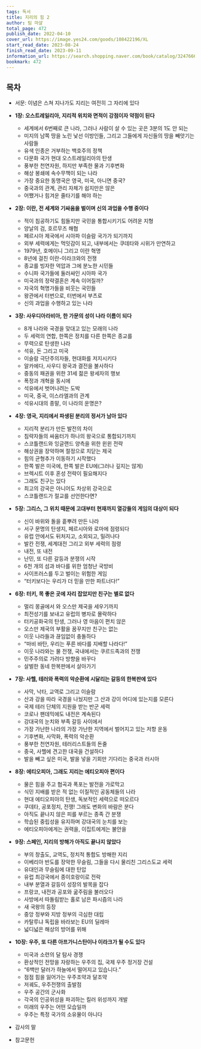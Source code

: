 ```yaml
---
tags: 독서
title: 지리의 힘 2
author: 팀 마샬
total_page: 472
publish_date: 2022-04-10
cover_url: https://image.yes24.com/goods/108422196/XL
start_read_date: 2023-08-24
finish_read_date: 2023-09-11
information_url: https://search.shopping.naver.com/book/catalog/32476661797?query=%EC%A7%80%EB%A6%AC%EC%9D%98%20%ED%9E%98%202&NaPm=ct%3Dlo136gy0%7Cci%3D18dd79dfba30a7d389c6fb845c62ac9665cc2ff5%7Ctr%3Dboksl%7Csn%3D95694%7Chk%3Df358ac9a673b874805a6778380e76ae419fdcf77
bookmark: 472
---
```


## 목차

- 서문: 이념은 스쳐 지나가도 지리는 여전히 그 자리에 있다

- **1장: 오스트레일리아, 지리적 위치와 면적이 강점이자 약점이 된다**
	- 세계에서 6번째로 큰 나라, 그러나 사람이 살 수 있는 곳은 3분의 1도 안 되는
	- 미지의 남쪽 땅을 노린 낯선 이방인들, 그리고 그들에게 자신들의 땅을 빼앗기는 사람들
	- 유색 인종은 거부하는 백호주의 정책
	- 다문화 국가 현대 오스트레일리아의 탄생
	- 풍부한 천연자원, 하지만 부족한 물과 기후변화
	- 해상 봉쇄에 속수무책이 되는 나라
	- 가장 중요한 동맹국은 영국, 미국, 아니면 중국?
	- 중국과의 관계, 관리 자체가 쉽지만은 않은
	- 어쨌거나 힘겨운 줄타기를 해야 하는

- **2장: 이란, 전 세계와 기싸움을 벌이며 신의 과업을 수행 중이다**
	- 적이 침공하기도 힘들지만 국민을 통합시키기도 어려운 지형
	- 양날의 검, 호르무즈 해협
	- 페르시아 제국에서 시아파 이슬람 국가가 되기까지
	- 외부 세력에게는 먹잇감이 되고, 내부에서는 쿠데타와 시위가 만연하고
	- 1979년, 호메이니 그리고 이란 혁명
	- 8년에 걸친 이란-이라크와의 전쟁
	- 종교를 빙자한 억압과 그에 분노한 시민들
	- 수니파 국가들에 둘러싸인 시아파 국가
	- 미국과의 정략결혼은 계속 이어질까?
	- 자국의 혁명가들을 비웃는 국민들
	- 왕관에서 터번으로, 터번에서 부츠로
	- 신의 과업을 수행하고 있는 나라

- **3장: 사우디아라비아, 한 가문의 성이 나라 이름이 되다**
	- 8개 나라와 국경을 맞대고 있는 모래의 나라
	- 두 세력의 연합, 한쪽은 정치를 다른 한쪽은 종교를
	- 무력으로 탄생한 나라
	- 석유, 돈 그리고 미국
	- 이슬람 극단주의자들, 현대화를 저지시키다
	- 알카에다, 사우디 왕국과 결전을 불사하다
	- 중동의 패권을 위한 31세 젊은 왕세자의 행보
	- 폭정과 개혁을 동시에
	- 석유에서 벗어나려는 도박
	- 미국, 중국, 이스라엘과의 관계
	- 석유시대의 종말, 이 나라의 운명은?

- **4장: 영국, 지리에서 파생된 분리의 정서가 남아 있다**
	- 지리적 분리가 만든 발전의 차이
	- 침략자들의 싸움터가 하나의 왕국으로 통합되기까지
	- 스코틀랜드와 잉글랜드 양측을 위한 윈윈 전략
	- 해상권을 장악하며 절정으로 치닫는 제국
	- 힘의 균형추가 이동하기 시작했다
	- 한쪽 발은 미국에, 한쪽 발은 EU에(그러나 깊지는 않게)
	- 브렉시트 이후 혼성 전략이 필요해지다
	- 그래도 친구는 있다
	- 최고의 강국은 아니어도 차상위 강국으로
	- 스코틀랜드가 절교를 선언한다면?

- **5장: 그리스, 그 위치 때문에 고대부터 현재까지 열강들의 게임의 대상이 되다**
	- 신이 바위와 돌을 흩뿌려 만든 나라
	- 서구 문명의 탄생지, 페르시아와 로마에 점령되다
	- 유럽 안에서도 뒤처지고, 소외되고, 밀려나다
	- 발칸 전쟁, 세계대전 그리고 외부 세력의 점령
	- 내전, 또 내전
	- 난민, 또 다른 갈등과 분쟁의 시작
	- 6천 개의 섬과 바다를 위한 엄청난 국방비
	- 사이프러스를 두고 벌이는 위험한 게임
	- “터키보다는 우리가 더 믿을 만한 파트너다!”

- **6장: 터키, 목 좋은 곳에 자리 잡았지만 친구는 별로 없다**
	- 멀리 몽골에서 와 오스만 제국을 세우기까지
	- 최전성기를 보내고 유럽의 병자로 몰락하다
	- 터키공화국의 탄생, 그러나 영 마음이 편치 않은
	- 오스만 제국의 부활을 꿈꾸지만 친구는 없는
	- 이웃 나라들과 끊임없이 충돌하다
	- “마비 바탄, 우리는 푸른 바다를 지배할 나라다!”
	- 이웃 나라와는 물 전쟁, 국내에서는 쿠르드족과의 전쟁
	- 민주주의로 가려다 방향을 바꾸다
	- 살벌한 동네 한복판에서 살아가기

- **7장: 사헬, 테러와 폭력의 악순환에 시달리는 갈등의 한복판에 있다**
	- 사막, 낙타, 교역로 그리고 이슬람
	- 산과 강을 따라 국경을 나눴지만 그 산과 강이 어디에 있는지를 모른다
	- 국제 테러 단체의 지원을 받는 반군 세력
	- 코로나 팬데믹에도 내전은 계속된다
	- 강대국의 눈치와 부족 갈등 사이에서
	- 가장 가난한 나라의 가장 가난한 지역에서 벌어지고 있는 저항 운동
	- 기후변화, 사막화, 폭력의 악순환
	- 풍부한 천연자원, 테러리스트들의 돈줄
	- 중국, 사헬에 견고한 대국을 건설하다
	- 발을 빼고 싶은 미국, 발을 넣을 기회만 기다리는 중국과 러시아

- **8장: 에티오피아, 그래도 지리는 에티오피아 편이다**
	- 물은 힘을 주고 협곡과 폭포는 발전을 가로막고
	- 식민 지배를 받은 적 없는 이질적인 공동체들의 나라
	- 현대 에티오피아의 탄생, 독보적인 세력으로 떠오르다
	- 쿠데타, 공포정치, 전쟁! 그래도 변화의 바람은 분다
	- 아직도 끝나지 않은 피를 부르는 종족 간 분쟁
	- 학습된 중립성을 유지하며 강대국의 눈치를 보는
	- 에티오피아에게는 권력을, 이집트에게는 불안을

- **9장: 스페인, 지리의 방해가 아직도 끝나지 않았다**
	- 부의 창출도, 교역도, 정치적 통합도 방해한 지리
	- 이베리아 반도를 장악한 무슬림, 그들을 다시 물리친 그리스도교 세력
	- 유대인과 무슬림에 대한 탄압
	- 유럽 최강국에서 종이호랑이로 전락
	- 내부 분열과 갈등이 성장의 발목을 잡다
	- 프랑코, 내전과 공포와 굶주림을 불러오다
	- 사방에서 따돌림받는 홀로 남은 파시즘의 나라
	- 새 국왕의 등장
	- 중앙 정부와 지방 정부의 극심한 대립
	- 카탈루냐 독립을 바라보는 EU의 딜레마
	- 넓디넓은 해상의 방어를 위해

- **10장: 우주, 또 다른 아프가니스탄이나 이라크가 될 수도 있다**
	- 미국과 소련의 달 탐사 경쟁
	- 환상적인 전망을 자랑하는 우주의 집, 국제 우주 정거장 건설
	- “6백만 달러가 하늘에서 떨어지고 있습니다.”
	- 점점 힘을 잃어가는 우주조약과 달조약
	- 저궤도, 우주전쟁의 출발점
	- 우주 공간의 군사화
	- 각국의 인공위성을 파괴하는 킬러 위성까지 개발
	- 미래의 우주는 어떤 모습일까
	- 우주는 특정 국가의 소유물이 아니다

- 감사의 말
- 참고문헌